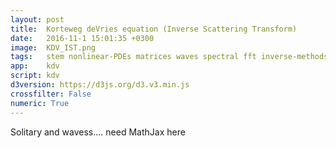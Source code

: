 ```yaml
---
layout: post
title:  Korteweg deVries equation (Inverse Scattering Transform)
date:   2016-11-1 15:01:35 +0300
image:  KDV_IST.png
tags:   stem nonlinear-PDEs matrices waves spectral fft inverse-methods eigenvalues mathematics
app:    kdv
script: kdv
d3version: https://d3js.org/d3.v3.min.js
crossfilter: False
numeric: True
---
```


Solitary and wavess.... need MathJax here
